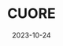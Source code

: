 ---
title: 'CUORE'
date: 2023-10-24
type: landing
url: CUORE/

design:
  spacing: '5rem'

# Note: `username` refers to the user's folder name in `content/authors/`

# Page sections
sections:
  - block: collection
    content:
      title: Selected Projects
      text: From 2014 to 2017, I worked with the Cryogenic Underground Observatory for Rare Events (CUORE) collaboration at Berkeley, designing testing jigs for light detectors and for transition edge sensor (TES) development, created for use in a cryostat at temperatures as low as 10 mK.
      filters:
        folders:
          - CUORE
    design:
      view: article-grid
      fill_image: false
      columns: 3
---